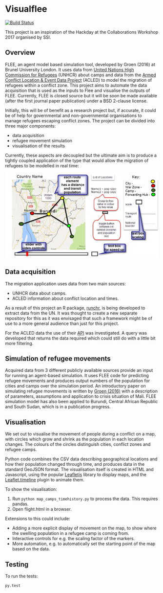 # Visualflee

[![Build Status](https://travis-ci.org/cspgdds/Visualflee.svg?branch=master)](https://travis-ci.org/cspgdds/Visualflee)

This project is an inspiration of the Hackday at the Collaborations Workshop 2017 organised by SSI. 

## Overview

FLEE, an agent model based simulation tool, developed by Groen (2016) at Brunel University London. It uses data from [United Nations High Commission for Refugees](http://data2.unhcr.org/en/situations) (UNHCR) about camps and data from the [Armed Conflict Location & Event Data Project](http://data2.unhcr.org/en/situations) (ACLED) to model the migration of refugees within a conflict zone. This project aims to automate the data acquisition that is used as the inputs to Flee and visualise the outputs of FLEE. Currently, FLEE is closed source but it will be soon be made available (after the first journal paper publication) under a BSD 2-clause license.

Initially, this will be of benefit as a research project but, if accurate, it could be of help for governmental and non-governmental organisations to manage refugees escaping conflict zones. The project can be divided into three major components:

* data acquisition
* refugee movement simulation
* visualisation of the results

Currently, these aspects are decoupled but the ultimate aim is to produce a tightly coupled application of the type that would allow the migration of refugees to be modelled in real time:

![Design of the interface](images/visualflee_plan.png)

## Data acquisition

The migration application uses data from two main sources:

* UNHCR data about camps.
* ACLED information about conflict location and times.

As a result of this project an R package, [runchr](https://github.com/AndySouth/runhcr), is being 
developed to extract data from the UN. It was thought to create a new separate repository for this
as it was envisaged that such a framework might be of use to a more general audience than just for
this project. 

For the ACLED data the use of their [API](http://www.acleddata.com/wp-content/uploads/2017/03/API-User-Guide_March-2017.pdf) was investigated. A query was developed that returns the data required which could still do with a 
little bit more filtering.

## Simulation of refugee movements

Acquired data from 3 different publicly available sources provide an input for running an agent-based simulation. It uses FLEE code for predicting refugee movements and produces output numbers of the population for cities and camps over the simulation period. An introductory paper on simulating refugee movements is written by [Groen (2016)](http://www.sciencedirect.com/science/article/pii/S1877050916308766) with a description of parameters, assumptions and application to crisis situation of Mali. FLEE simulation model has also been applied to Burundi, Central African Republic and South Sudan, which is in a publication progress.


## Visualisation

We set out to visualise the movement of people during a conflict on a map,
with circles which grow and shrink as the population in each location changes.
The colours of the circles distinguish cities, conflict zones and refugee camps.

Python code combines the CSV data describing geographical locations and how
their population changed through time, and produces data in the standard GeoJSON
format. The visualisation itself is created in HTML and Javascript, using the
popular [Leafletjs](http://leafletjs.com/) library to display maps, and the
[Leaflet.timeline](http://skeate.github.io/Leaflet.timeline/) plugin to animate
them.

To show the visualisation:

1. Run ``python map_camps_timehistory.py`` to process the data. This requires pandas.
2. Open flight.html in a browser.

Extensions to this could include:
- Adding a more explicit display of movement on the map, to show where the
  swelling population in a refugee camp is coming from.
- Interactive controls for e.g. the scaling factor of the markers.
- More automation, e.g. to automatically set the starting point of the map based
  on the data.

## Testing

To run the tests:

    py.test
